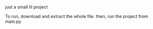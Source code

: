just a small lil project

To run, download and extract the whole file.
then, run the project from main.py
